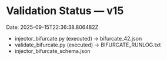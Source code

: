 # Validation Status — v15
Date: 2025-09-15T22:36:38.806482Z

- injector_bifurcate.py (executed) -> bifurcate_42.json
- validate_bifurcate.py (executed) -> BIFURCATE_RUNLOG.txt
- injector_bifurcate_schema.json
